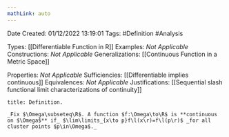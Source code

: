 ```yaml
---
mathLink: auto
---
```


<div class="topSpace"></div>

Date Created: 01/12/2022 13:19:01
Tags: #Definition #Analysis

Types: [[Differentiable Function in R]]
Examples: _Not Applicable_
Constructions: _Not Applicable_
Generalizations: [[Continuous Function in a Metric Space]]

Properties: _Not Applicable_
Sufficiencies: [[Differentiable implies continuous]]
Equivalences: _Not Applicable_
Justifications: [[Sequential slash functional limit characterizations of continuity]]

``` ad-Definition
title: Definition.

_Fix $\Omega\subseteq\R$. A function $f:\Omega\to\R$ is **continuous on $\Omega$** if_ $\lim\limits_{x\to p}f\l(x\r)=f\l(p\r)$ _for all cluster points $p\in\Omega$._

```
